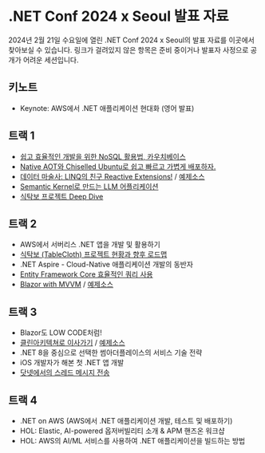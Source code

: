 # .NET Conf 2024 x Seoul 발표 자료

2024년 2월 21일 수요일에 열린 .NET Conf 2024 x Seoul의 발표 자료를 이곳에서 찾아보실 수 있습니다. 링크가 걸려있지 않은 항목은 준비 중이거나 발표자 사정으로 공개가 어려운 세션입니다.

## 키노트

- Keynote: AWS에서 .NET 애플리케이션 현대화 (영어 발표)

## 트랙 1

- [쉽고 효율적인 개발을 위한 NoSQL 활용법, 카우치베이스](https://github.com/dotnetdev-kr/dotNETConf-Presentation/tree/main/2024/dotNetConf/couchbase.pdf)
- [Native AOT와 Chiselled Ubuntu로 쉽고 빠르고 가볍게 배포하자.](https://github.com/dotnetdev-kr/dotNETConf-Presentation/tree/main/2024/dotNetConf/nativeaot_ChiselledUbuntu.pptx)
- [데이터 마술사: LINQ의 친구 Reactive Extensions!](https://1drv.ms/p/s!Au3QF22QIfCXhsheeFCktgPjq-Minw) / [예제소스](https://github.com/christian289/dotnetconf2024seoul)
- [Semantic Kernel로 만드는 LLM 어플리케이션](https://github.com/dotnetdev-kr/dotNETConf-Presentation/tree/main/2024/dotNetConf/semantic_kernel.pptx)
- [식탁보 프로젝트 Deep Dive](https://1drv.ms/p/s!Aj231qrFhIQxquAfJpOsOOuec02HQw?e=OiFZpA)

## 트랙 2

- AWS에서 서버리스 .NET 앱을 개발 및 활용하기
- [식탁보 (TableCloth) 프로젝트 현황과 향후 로드맵](https://1drv.ms/p/s!Aj231qrFhIQxquAdfH4vkTO_ki8FVQ?e=Fr24gQ)
- .NET Aspire - Cloud-Native 애플리케이션 개발의 동반자
- [Entity Framework Core 효율적인 쿼리 사용](https://github.com/dotnetdev-kr/dotNETConf-Presentation/tree/main/2024/dotNetConf/efcore.pdf)
- [Blazor with MVVM](https://github.com/dotnetdev-kr/dotNETConf-Presentation/tree/main/2024/dotNetConf/blazormvvm.pptx) / [예제소스](https://github.com/atawLee/dotnetdevSeoul2024.git)

## 트랙 3

- Blazor도 LOW CODE처럼!
- [클린아키텍쳐로 이사가기](https://github.com/dotnetdev-kr/dotNETConf-Presentation/tree/main/2024/dotNetConf/clean_architecture.pptx) / [예제소스](https://github.com/BOBx5/2024_.NET_Conf_CleanArchitecture)
- .NET 8을 중심으로 선택한 썸아더플레이스의 서비스 기술 전략
- iOS 개발자가 해본 첫 .NET 앱 개발
- [닷넷에서의 스레드 메시지 전송](https://github.com/dotnetdev-kr/dotNETConf-Presentation/tree/main/2024/dotNetConf/threadmessage.pptx)

## 트랙 4

- .NET on AWS (AWS에서 .NET 애플리케이션 개발, 테스트 및 배포하기)
- HOL: Elastic, AI-powered 옵저버빌리티 소개 & APM 핸즈온 워크샵
- HOL: AWS의 AI/ML 서비스를 사용하여 .NET 애플리케이션을 빌드하는 방법

